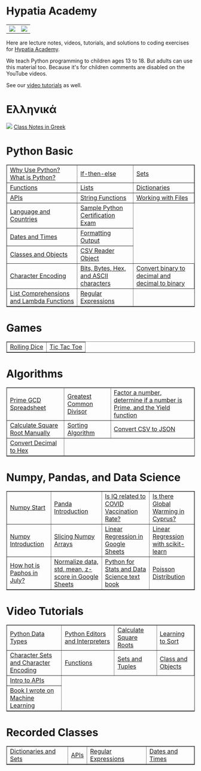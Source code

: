 # Hypatia Academy 
<table>
<tr>
  <td><img src="https://github.com/werowe/HypatiaAcademy/blob/master/images/logo.png"/></td>
<td><img src="https://github.com/werowe/HypatiaAcademy/blob/master/images/hypatia.png"/></td>
  </tr>
</table>

Here are lecture notes, videos, tutorials, and solutions to coding exercises for [Hypatia Academy](https://hypatiaacademy.io/en/index.html).

We teach Python programming to children ages 13 to 18.  But adults can use this material too.  Because it's for children comments are disabled on the YouTube videos.

See our [video tutorials](https://www.youtube.com/channel/UCmdy7GcXxuzetz1yWTTrLEA) as well.


# Ελληνικά
![](https://github.com/werowe/HypatiaAcademy/blob/master/images/greek.png) [Class Notes in Greek](https://github.com/werowe/HypatiaAcademy/blob/master/greek/README.md)



 

# Python Basic  

<table border="1">
 <tr>
<td><a href="https://github.com/werowe/HypatiaAcademy/blob/master/class/what%20is%20python.md">Why Use Python?  What is Python?</a></td> 
 <td><a href="https://github.com/werowe/HypatiaAcademy/blob/master/basics/if-then-else.ipynb">If-then-else</a></td>
 <td><a href="https://github.com/werowe/HypatiaAcademy/blob/master/class/july_21_2023_sets.ipynb"> Sets</a></td>
   
 
 </tr>
 
 <tr>
<td><a href="https://github.com/werowe/HypatiaAcademy/blob/master/basics/functions.ipynb">Functions</a></td> 
<td><a href="https://github.com/werowe/HypatiaAcademy/blob/master/basics/Array.ipynb">Lists</a></td> 
<td><a href="https://github.com/werowe/HypatiaAcademy/blob/master/basics/dictionaries.ipynb"> Dictionaries</a></td>  

</tr>
  
<tr> 
  <td><a href="https://github.com/werowe/HypatiaAcademy/blob/master/class/october_6_2023_api_introduction.ipynb">APIs</a></td> 
  <td><a href="https://github.com/werowe/HypatiaAcademy/blob/master/classNotes/String%20exercises%20II.ipynb">String Functions</a></td>
  <td><a href="https://github.com/werowe/HypatiaAcademy/blob/master/basics/working%20with%20files.ipynb">Working with Files</a></td>   
</tr>
   

 
<tr>

<td><a href="https://github.com/werowe/HypatiaAcademy/blob/master/basics/Localization.ipynb">Language and Countries</a></td> 
<td><a href="https://github.com/werowe/HypatiaAcademy/blob/master/class/sample-python-exam.pdf">Sample Python Certification Exam</a></td>
</tr>

<tr>
 <td><a href="https://github.com/werowe/HypatiaAcademy/blob/master/class/November_2_2023_dates_and_times.ipynb">Dates and Times</a></td>
<td><a href="https://github.com/werowe/HypatiaAcademy/blob/master/basics/formattedOutput.ipynb">Formatting Output</a></td>

</tr>
 
 <tr> 

 <td><a href="https://github.com/werowe/HypatiaAcademy/blob/master/basics/Class%20and%20objects.ipynb">Classes and Objects</a></td>
 <td><a href="https://github.com/werowe/HypatiaAcademy/blob/master/assignment/convertCustomerCSVtoJSON.py">CSV Reader Object</a></td>
 
 
 </tr>

 <tr>
  <td><a href="https://github.com/werowe/HypatiaAcademy/blob/master/class/27_june_2023_cyrillic_alphabet.ipynb"> Character Encoding</a></td>
  <td><a href="https://github.com/werowe/HypatiaAcademy/blob/master/basics/bitsAndBytes.ipynb">Bits, Bytes, Hex, and ASCII characters</a></td>
  <td><a href="https://github.com/werowe/HypatiaAcademy/blob/master/class/9-june-2023-Bin_to_Decimal.ipynb">Convert binary to decimal and decimal to binary</a></td>
</tr>
  
 <tr> 
 <td><a href="https://github.com/werowe/HypatiaAcademy/blob/master/class/30_june_2023_list_comprehensions_lambda_functions.ipynb">List Comprehensions and Lambda Functions</a></td>
  <td><a href="https://github.com/werowe/HypatiaAcademy/blob/master/class/30_june_2023_regular_expressions.ipynb">Regular Expressions</a></td>
 </tr>
    
</table>

# Games

<table border="1">

<tr>
<td><a href="https://github.com/werowe/HypatiaAcademy/blob/master/assignment/rollDice.ipynb">Rolling Dice</a></td>
<td><a href="https://github.com/werowe/HypatiaAcademy/blob/master/class/7_july_2023_ticTacToe.ipynb">Tic Tac Toe</a></td>  

</tr>


</table>

# Algorithms
<table border="1">
  
<tr>

<td><a href="https://docs.google.com/spreadsheets/d/1ckIQ-8qxSNhJm856xxLvpDQjkSnIAQMxPAhLhdoMJl8/edit?usp=sharing">Prime GCD Spreadsheet</a></td>
 
<td><a href="https://github.com/werowe/HypatiaAcademy/blob/master/class/13_june_2023_gcd.ipynb">Greatest Common Divisor</a></td>

<td><a href="https://github.com/werowe/HypatiaAcademy/blob/master/class/factor_number.ipynb">Factor a number, determine if a number is Prime, and the Yield function</a></td> 

</tr>

<tr>
<td><a href="https://github.com/werowe/HypatiaAcademy/blob/master/algorithms/squareRoot.ipynb">Calculate Square Root Manually</a></td>
<td><a href="https://github.com/werowe/HypatiaAcademy/blob/master/class/26-may-2023-sorting-algorithms.ipynb">Sorting Algorithm</a></td>
  <td><a href="https://github.com/werowe/HypatiaAcademy/blob/master/basics/convertCSVtoJSON.py">Convert CSV to JSON</a></td> 
</tr>

<tr>
<td><a href="https://github.com/werowe/HypatiaAcademy/blob/master/classNotes/decimal%20to%20hex.ipynb">Convert Decimal to Hex</a></td>
</tr>

</table>


# Numpy, Pandas, and Data Science

<table border="1">
 <tr>
   <td><a href="https://github.com/werowe/HypatiaAcademy/blob/master/numpy/numpy_tutorial_start.ipynb">Numpy Start</a></td> 

   <td><a href="https://github.com/werowe/HypatiaAcademy/blob/master/classNotes/Pandas%20Introduction.ipynb">Panda Introduction</a></td>
    
<td><a href="https://github.com/werowe/HypatiaAcademy/blob/master/classNotes/vaccines%20versus%20IQ%20linear%20regression.ipynb">Is IQ related to COVID Vaccination Rate?</a></td>

  <td><a href="https://github.com/werowe/HypatiaAcademy/blob/master/assignment/Paphosweather.ipynb">Is there Global Warming in Cyprus?</a></td>

</tr>

  <tr> 
 <td><a href="https://github.com/werowe/HypatiaAcademy/blob/master/classNotes/numpy.ipynb">Numpy Introduction</a></td>
<td><a href="https://github.com/werowe/HypatiaAcademy/blob/master/classNotes/14%20july%202021%20numpy%20dimensions%20and%20slicing.ipynb">Slicing Numpy Arrays</a></td>
 <td><a href="https://docs.google.com/spreadsheets/d/1-IFkDXQfhpKuUXGRNqLGaHmnELe2kYQZAm487fhz1WI/edit?usp=sharing">Linear Regression in Google Sheets</a></td>
 <td><a href="https://github.com/werowe/HypatiaAcademy/blob/master/classNotes/linearRegressionwithScikit-Learn.ipynb">Linear Regression with scikit-learn</a></td>
 </tr>

  <tr> 
<td><a href="https://github.com/werowe/HypatiaAcademy/blob/master/numpy/paphosWeatherSummerHottestJuly2023.ipynb">How hot is Paphos in July?</a></td>
 

  
<td><a href="https://docs.google.com/spreadsheets/d/1Ni3RoBJ_f2ABnMYY2yJGuvPD7z-UeUezsFAcL78yIoo/edit?usp=sharing">Normalize data, std, mean, z-score in Google Sheets</a></td>

<td><a href="https://bashtage.github.io/kevinsheppard.com/files/teaching/python/notes/python_introduction_2020.pdf">Python for Stats and Data Science text book </a></td>

<td><a href="https://github.com/werowe/HypatiaAcademy/blob/master/stats/october_27_2023_poisson_distribution.ipynb">Poisson Distribution</a></td>
 
 </tr>
 
</table>


# Video Tutorials
<table border="1">
  <tr>
 <td><a href="https://youtu.be/oVk6z4sfzAQ">Python Data Types</a></td>
 <td><a href="https://youtu.be/oXvs7cZ84PQ">Python Editors and Interpreters</a></td>
 <td><a href="https://youtu.be/6u6oOUiia2Q">Calculate Square Roots</a></td>
 <td><a href="https://www.youtube.com/watch?v=6T6VNN8Qs4I">Learning to Sort</a></td>
 </tr>  
  
 <tr>
 <td><a href="https://youtu.be/nVdgxm0ah1c">Character Sets and Character Encoding</a></td>
 <td><a href="https://youtu.be/N3iFuashvjM">Functions</a></td>
 <td><a href="https://www.youtube.com/watch?v=qonWnyqBalg">Sets and Tuples</a></td>
 <td><a href="https://youtu.be/DLM9lD0yUdg">Class and Objects</a></td>     
 </tr>
 
  <tr>
 <td><a href="https://youtu.be/r7NW4C3yl64">Intro to APIs</a></td>


     
 </tr>

<tr>

 <td><a href="https://drive.google.com/file/d/1um0BBueBzgHyx9WsWbIBxUUDELOG_Q1M/view">Book I wrote on Machine Learning</a></td>

</tr>

 
 </table>

# Recorded Classes
<table border="1">
  <tr>
  <td><a href="https://www.youtube.com/watch?v=gtabHRGQmU0">Dictionaries and Sets</a></td>
 

 
  <td><a href="https://www.youtube.com/watch?v=pIssp53kA3s">APIs</a></td>

   <td><a href="https://www.youtube.com/watch?v=k6HjYoYrv9g">Regular Expressions</a></td>


 <td><a href="https://www.youtube.com/watch?v=n49HUEBaXSU">Dates and Times</a></td>
   
 </tr>
 
 </table>
  



